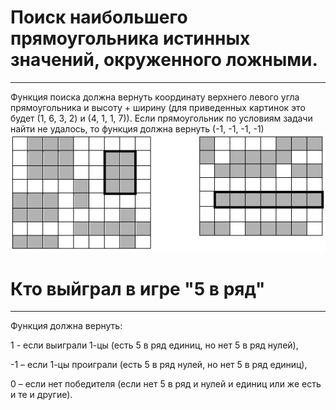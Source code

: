 # Поиск наибольшего прямоугольника истинных значений, окруженного ложными.
____
Функция поиска должна вернуть координату верхнего левого угла прямоугольника и высоту + ширину (для приведенных картинок это будет (1, 6, 3, 2) и (4, 1, 1, 7)). Если прямоугольник по условиям задачи найти не удалось, то функция должна вернуть (-1, -1, -1, -1)
![Иллюстрация](https://github.com/Nikita31033/JavaProject/blob/master/Screenshot_2021-03-30%20Task_08%20doc.png "Пример")

# Кто выйграл в игре "5 в ряд"
____
Функция должна вернуть:

1 - если выиграли 1-цы (есть 5 в ряд единиц, но нет 5 в ряд нулей), 

-1 – если 1-цы проиграли (есть 5 в ряд нулей, но нет 5 в ряд единиц), 

0 – если нет победителя (если нет 5 в ряд и нулей и единиц или же есть и те и другие).
